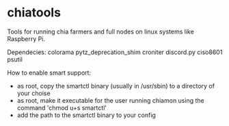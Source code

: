 # chiatools
Tools for running chia farmers and full nodes on linux systems like Raspberry Pi.

Dependecies:
colorama
pytz_deprecation_shim
croniter
discord.py
ciso8601
psutil

How to enable smart support:

- as root, copy the smartctl binary (usually in /usr/sbin) to a directory of your choise
- as root, make it executable for the user running chiamon using the command 'chmod u+s smartctl'
- add the path to the smartctl binary to your config